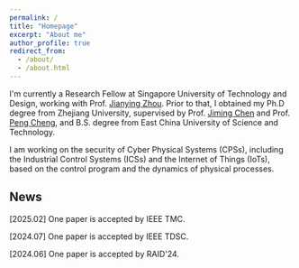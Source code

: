 ```yaml
---
permalink: /
title: "Homepage"
excerpt: "About me"
author_profile: true
redirect_from: 
  - /about/
  - /about.html
---
```


I'm currently a Research Fellow at Singapore University of Technology and Design, working with Prof. [Jianying Zhou](http://jianying.space). 
Prior to that, I obtained my Ph.D degree from Zhejiang University, supervised by Prof. [Jiming Chen](https://person.zju.edu.cn/jmchen) and Prof. [Peng Cheng](https://person.zju.edu.cn/cp), and B.S. degree from East China University of Science and Technology. 
<!-- I was a visiting student at CISPA − Helmholtz Center for Information Security, supervised by Prof. [Michael Backes](https://cispa.saarland/people/backes/) and Dr. [Yang Zhang](https://cispa.saarland/people/yang.zhang/). -->


I am working on the security of Cyber Physical Systems (CPSs), including the Industrial Control Systems (ICSs) and the Internet of Things (IoTs), based on the control program and the dynamics of physical processes. 


<!-- Research Interests
======
CPS Security;\\
State Estimation in Control System -->

## News

[2025.02] One paper is accepted by IEEE TMC. 

[2024.07] One paper is accepted by IEEE TDSC. 

[2024.06] One paper is accepted by RAID'24. 

<!-- Our paper titled "Deception-Resistant Stochastic Manufacturing for Automated Production Lines" got accepted in RAID 2024.  -->



